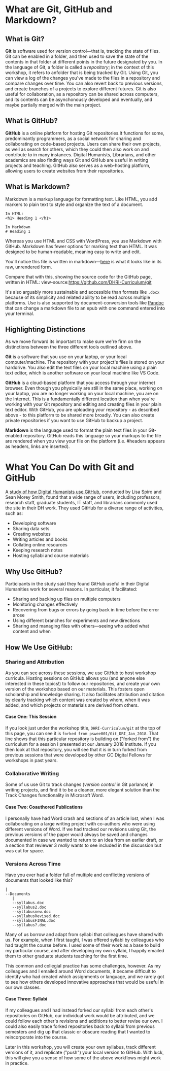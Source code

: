 # What are Git, GitHub and Markdown?

## What is Git? 

**Git** is software used for version control—that is, tracking the state of files. Git can be enabled in a folder, and then used to save the state of the contents in that folder at different points in the future designated by you. In the language of Git, a folder is called a *repository*; in the context of this workshop, it refers to anfolder that is being tracked by Git. Using Git, you can view a log of the changes you've made to the files in a repository and compare changes over time. You can also revert back to previous versions, and create branches of a projects to explore different futures. Git is also useful for collaboration, as a repository can be shared across computers, and its contents can be asynchonously developed and eventually, and maybe partially merged with the main project. 

## What is GitHub?

**GitHub** is a online platform for hosting Git repositories.It functions for some, predominantly programmers, as a social network for sharing and collaborating on code-based projects. Users can share their own projects, as well as search for others, which they could then also work on and contribute to in many instances. Digital Humanists, Librarians, and other academics are also finding ways Git and GitHub are useful in writing projects and teaching. GitHub also serves as a web-hosting platform, allowing users to create websites from their repositories.

## What is Markdown?

Markdown is a markup language for formatting text. Like HTML, you add markers to plain text to style and organize the text of a document.

```
In HTML: 
<h1> Heading 1 </h1>

In Markdown
# Heading 1
```

Whereas you use HTML and CSS with WordPress, you use Markdown with GitHub. Markdown has fewer options for marking text than HTML. It was designed to be human-readable, meaning easy to write and edit. 

You'll notice this file is written in markdown—[here](https://raw.githubusercontent.com/DHRI-Curriculum/git/master/sections/concept.md) is what it looks like in its raw, unrendered form.

Compare that with this, showing the source code for the GitHub page, written in HTML: view-source:https://github.com/DHRI-Curriculum/git

It's also arguably more sustainable and accessible than formats like `.docx` because of its simplicity and related ability to be read across multiple platforms. Use is also supported by document-conversion tools like [Pandoc](https://pandoc.org/) that can change a markdown file to an epub with one command entered into your terminal.

## Highlighting Distinctions

As we move forward its important to make sure we're firm on the distinctions between the three different tools outlined above. 

**Git** is a software that you use on your laptop, or your local computer/machine. The repository with your project's files is stored on your harddrive. You also edit the text files on your local machine using a plain text editor, which is another software on your local machine like VS Code. 

**GitHub** is a cloud-based platform that you access through your internet browser. Even though you physically are still in the same place, working on your laptop, you are no longer working on your local machine, you are on the Internet. This is a fundamentally different location than when you're working with your Git repository and editing and creating files in your plain text editor. With GitHub, you are uploading your repository - as described above - to this platform to be shared more broadly. You can also create private repositories if you want to use GitHub to backup a project.  

**Markdown** is the language used to format the plain text files in your Git-enabled repository. GitHub reads this language so your markups to the file are rendered when you view your file on the platform (i.e. #headers appears as headers, links are inserted).

# What You Can Do with Git and GitHub

A [study of how Digital Humanists use GitHub](https://digitalscholarship.files.wordpress.com/2016/07/spirosmithdh2016githubpresentationfinal.pdf), conducted by Lisa Spiro and Sean Morey Smith, found that a wide range of users, including professors, research staff, graduate students, IT staff, and librarians commonly used the site in their DH work. They used GitHub for a diverse range of activities, such as:

- Developing software
- Sharing data sets
- Creating websites
- Writing articles and books
- Collating online resources
- Keeping research notes
- Hosting syllabi and course materials

## Why Use GitHub?  
  
Participants in the study said they found GitHub useful in their Digital Humanities work for several reasons. In particular, it facilitated: 

- Sharing and backing up files on multiple computers
- Monitoring changes effectively
- Recovering from bugs or errors by going back in time before the error arose
- Using different branches for experiments and new directions
- Sharing and managing files with others—seeing who added what content and when

## How We Use GitHub:

### Sharing and Attribution

As you can see across these sessions, we use GitHub to host workshop curricula. Hosting sessions on GitHub allows you (and anyone else interested in these topics!) to follow our repositories, and create your own version of the workshop based on our materials. This fosters open scholarship and knowledge sharing. It also facilitates attribution and citation by clearly tracking which content was created by whom, when it was added, and which projects or materials are derived from others.

#### Case One: This Session

If you look just under the workshop title, `DHRI-Curriculum/git` at the top of this page, you can see it is `forked from pswee001/Git_DRI_Jan_2018`. That line shows that this particular repository is building on ("forked from") the curriculum for a session I presented at our January 2018 Institute. If you then look at that repository, you will see that it is in turn forked from previous sessions that were developed by other GC Digital Fellows for workshops in past years. 

### Collaborative Writing

Some of us use Git to track changes (*version control* in Git parlance) in writing projects, and find it to be a cleaner, more elegant solution than the Track Changes functionality in Microsoft Word.

#### Case Two: Coauthored Publications

I personally have had Word crash and sections of an article lost, when I was collaborating on a large writing project with co-authors who were using different versions of Word. If we had tracked our revisions using Git, the previous versions of the paper would always be saved and changes documented in case we wanted to return to an idea from an earlier draft, or a section that reviewer 3 *really* wants to see included in the discussion but was cut for space.

### Versions Across Time

Have you ever had a folder full of multiple and conflicting versions of documents that looked like this?


```
|
--Documents
   |
   --syllabus.doc
   --syllabus2.doc 
   --syllabusnew.doc 
   --syllabusRevised.doc 
   --syllabusFINAL.doc 
   --syllabus?.doc 
```

Many of us borrow and adapt from syllabi that colleagues have shared with us. For example, when I first taught, I was offered syllabi by colleagues who had taught the course before. I used some of their work as a base to build my particular course, and after developing my own syllabi, I happily emailed them to other graduate students teaching for the first time. 

This common and collegial practice has some challenges, however. As my colleagues and I emailed around Word documents, it became difficult to identify who had created which assignments or language, and we rarely got to see how others developed innovative approaches that would be useful in our own classes. 

#### Case Three: Syllabi

If my colleagues and I had instead forked our syllabi from each other's repositories on GitHub, our individual work would be attributed, and we could follow each other's revisions and additions to better revise our own. I could also easily trace forked repositories back to syllabi from previous semesters and dig up that classic or obscure reading that I wanted to reincorporate into the course.

Later in this workshop, you will create your own syllabus, track different versions of it, and replicate ("push") your local version to GitHub. With luck, this will give you a sense of how some of the above workflows might work in practice.